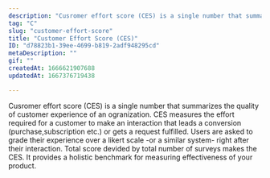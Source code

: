 ```yaml
---
description: "Cusromer effort score (CES) is a single number that summarizes the quality of customer experience of an ogranization. CES measures the effort required for a customer to make an interaction that leads a conversion (purchase,subscription etc.) or gets a request fulfilled. Users are asked to grade their experience over a likert scale -or a similar system- right after their interaction. Total score devided by total number of surveys makes the CES. It provides a holistic benchmark for measuring effectiveness of your product."
tag: "C"
slug: "customer-effort-score"
title: "Customer Effort Score (CES)"
ID: "d78823b1-39ee-4699-b819-2adf948295cd"
metaDescription: ""
gif: ""
createdAt: 1666621907688
updatedAt: 1667376719438

---
```

Cusromer effort score (CES) is a single number that summarizes the quality of customer experience of an ogranization. CES measures the effort required for a customer to make an interaction that leads a conversion (purchase,subscription etc.) or gets a request fulfilled. Users are asked to grade their experience over a likert scale -or a similar system- right after their interaction. Total score devided by total number of surveys makes the CES. It provides a holistic benchmark for measuring effectiveness of your product.